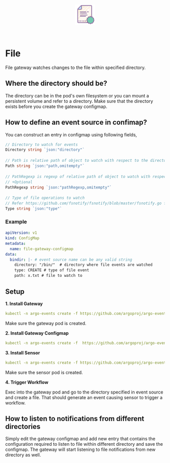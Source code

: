 <p align="center">
  <img src="https://github.com/argoproj/argo-events/blob/update-docs/docs/assets/file.png?raw=true" alt="File"/>
</p>

<br/>

# File

File gateway watches changes to the file within specified directory.

## Where the directory should be?
The directory can be in the pod's own filesystem or you can mount a persistent volume and refer to a directory.
Make sure that the directory exists before you create the gateway configmap.

## How to define an event source in confimap?
You can construct an entry in configmap using following fields,

```go
// Directory to watch for events
Directory string `json:"directory"`

// Path is relative path of object to watch with respect to the directory
Path string `json:"path,omitempty"`

// PathRegexp is regexp of relative path of object to watch with respect to the directory
// +Optional
PathRegexp string `json:"pathRegexp,omitempty"`

// Type of file operations to watch
// Refer https://github.com/fsnotify/fsnotify/blob/master/fsnotify.go for more information
Type string `json:"type"`
```

### Example

```yaml
apiVersion: v1
kind: ConfigMap
metadata:
  name: file-gateway-configmap
data:
  bindir: |- # event source name can be any valid string
    directory: "/bin/"  # directory where file events are watched
    type: CREATE # type of file event
    path: x.txt # file to watch to
```

## Setup

**1. Install Gateway**

```yaml
kubectl -n argo-events create -f https://github.com/argoproj/argo-events/blob/master/examples/gateways/file.yaml
```

Make sure the gateway pod is created.

**2. Install Gateway Configmap**

```yaml
kubectl -n argo-events create -f  https://github.com/argoproj/argo-events/blob/master/examples/gateways/file-gateway-configmap.yaml
```

**3. Install Sensor**

```yaml
kubectl -n argo-events create -f https://github.com/argoproj/argo-events/blob/master/examples/sensors/file.yaml
```

Make sure the sensor pod is created.

**4. Trigger Workflow**

Exec into the gateway pod and go to the directory specified in event source and create a file. That should generate an event causing sensor to trigger a workflow.


## How to listen to notifications from different directories
Simply edit the gateway configmap and add new entry that contains the configuration required to listen to file within different directory and save
the configmap. The gateway will start listening to file notifications from new directory as well.
